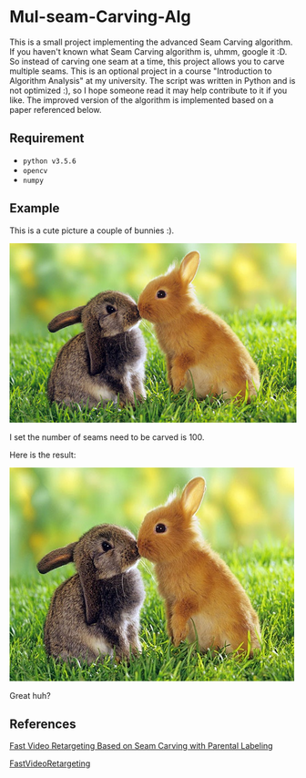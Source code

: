 # Mul-seam-Carving-Alg
This is a small project implementing the advanced Seam Carving algorithm. If you haven't known what Seam Carving algorithm is, uhmm, google it :D. So instead of carving one seam at a time, this project allows you to carve multiple seams. This is an optional project in a course "Introduction to Algorithm Analysis" at my university. The script was written in Python and is not optimized :), so I hope someone read it may help contribute to it if you like. The improved version of the algorithm is implemented based on a paper referenced below.

## Requirement

- `python v3.5.6`
- `opencv`
- `numpy`

## Example

This is a cute picture a couple of bunnies :).

![Screenshot](example.jpg)

I set the number of seams need to be carved is 100.

Here is the result:

![Screenshot](example-carved.jpg)

Great huh? 

## References

[Fast Video Retargeting Based on Seam Carving with Parental Labeling](https://arxiv.org/abs/1903.03180?fbclid=IwAR15HsYQsPaR5uU4BqVqmai7d2IwQBlLJBBEajEQUfm_lKvfnhvMTL7ERM0)

[FastVideoRetargeting](https://github.com/zchuning/FastVideoRetargeting?fbclid=IwAR28jnZFtdBDNgcDd4a4V89rGZ9G6ueyo3bsnfcqC-s_iGZyhfdElwONa3E)
